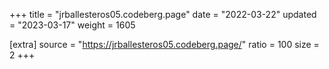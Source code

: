 +++
title = "jrballesteros05.codeberg.page"
date = "2022-03-22"
updated = "2023-03-17"
weight = 1605

[extra]
source = "https://jrballesteros05.codeberg.page/"
ratio = 100
size = 2
+++
